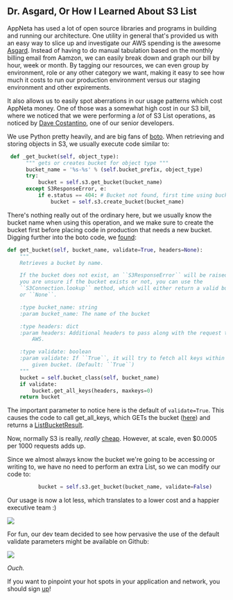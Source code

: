 ## Dr. Asgard, Or How I Learned About S3 List ##

AppNeta has used a lot of open source libraries and programs in building and running our architecture.  One utility in general that's provided us with an easy way to slice up and investigate our AWS spending is the awesome [Asgard](http://netflix.github.io/asgard/).  Instead of having to do manual tabulation based on the monthly billing email from Aamzon, we can easily break down and graph our bill by hour, week or month.  By tagging our resources, we can even group by environment, role or any other category we want, making it easy to see how much it costs to run our production environment versus our staging environment and other expirements.

It also allows us to easily spot aberrations in our usage patterns which cost AppNeta money.  One of those was a somewhat high cost in our S3 bill, where we noticed that we were performing a _lot_ of S3 List operations, as noticed by [Dave Costantino](https://github.com/daver76), one of our senior developers.

We use Python pretty heavily, and are big fans of [boto](http://boto.readthedocs.org/en/latest/).  When retrieving and storing objects in S3, we usually execute code similar to:

```python
 def _get_bucket(self, object_type):
      """ gets or creates bucket for object type """
      bucket_name = '%s-%s' % (self.bucket_prefix, object_type)
      try:
          bucket = self.s3.get_bucket(bucket_name)
      except S3ResponseError, e:
          if e.status == 404: # Bucket not found, first time using bucket.
              bucket = self.s3.create_bucket(bucket_name)
```

There's nothing really out of the ordinary here, but we usually know the bucket name when using this operation, and we make sure to create the bucket first before placing code in production that needs a new bucket.  Digging further into the boto code, we [found](https://github.com/boto/boto/blob/master/boto/s3/connection.py#L412):

```python
def get_bucket(self, bucket_name, validate=True, headers=None):
    """
    Retrieves a bucket by name.

    If the bucket does not exist, an ``S3ResponseError`` will be raised. If
    you are unsure if the bucket exists or not, you can use the
    ``S3Connection.lookup`` method, which will either return a valid bucket
    or ``None``.

    :type bucket_name: string
    :param bucket_name: The name of the bucket

    :type headers: dict
    :param headers: Additional headers to pass along with the request to
        AWS.

    :type validate: boolean
    :param validate: If ``True``, it will try to fetch all keys within the
        given bucket. (Default: ``True``)
    """
    bucket = self.bucket_class(self, bucket_name)
    if validate:
        bucket.get_all_keys(headers, maxkeys=0)
    return bucket
```

The important parameter to notice here is the default of ```validate=True```.  This causes the code to call get_all_keys, which GETs the bucket ([here](https://github.com/boto/boto/blob/master/boto/s3/bucket.py#L369)) and returns a [ListBucketResult](http://docs.aws.amazon.com/AmazonS3/latest/API/RESTBucketGET.html).

Now, normally S3 is really, _really_ [cheap](http://aws.amazon.com/s3/pricing/).  However, at scale, even $0.0005 per 1000 requests adds up.

Since we almost always know the bucket we're going to be accessing or writing to, we have no need to perform an extra List, so we can modify our code to:

```python
          bucket = self.s3.get_bucket(bucket_name, validate=False)
```

Our usage is now a lot less, which translates to a lower cost and a happier executive team :) 

![](https://raw.github.com/jessedavis/writings/master/images/s3-list-fixed.png)

For fun, our dev team decided to see how pervasive the use of the default validate parameters might be available on Github:

![](https://raw.github.com/jessedavis/writings/master/images/github-get_bucket_results.png)

_Ouch._

If you want to pinpoint your hot spots in your application and network, you should sign [up](http://www.appneta.com/products/)!
